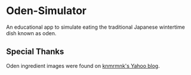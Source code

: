 # Oden-Simulator
An educational app to simulate eating the traditional Japanese wintertime dish known as oden.

## Special Thanks
Oden ingredient images were found on [knmrmnk's Yahoo blog](https://blogs.yahoo.co.jp/knmrmnk/14971772.html).